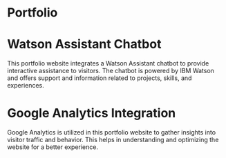 # Portfolio

# Watson Assistant Chatbot

This portfolio website integrates a Watson Assistant chatbot to provide interactive assistance to visitors. The chatbot is powered by IBM Watson and offers support and information related to projects, skills, and experiences.

# Google Analytics Integration

Google Analytics is utilized in this portfolio website to gather insights into visitor traffic and behavior. This helps in understanding and optimizing the website for a better experience.
